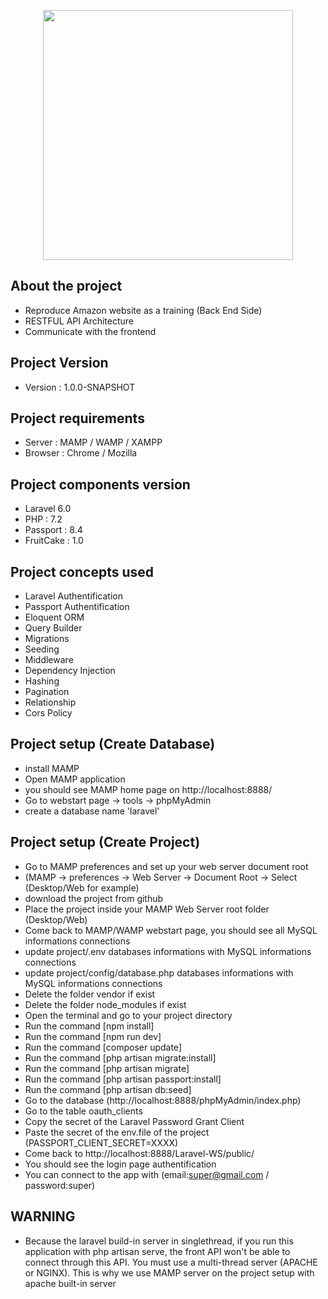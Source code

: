 <p align="center"><img src="https://res.cloudinary.com/dtfbvvkyp/image/upload/v1566331377/laravel-logolockup-cmyk-red.svg" width="400"></p>

## About the project

- Reproduce Amazon website as a training (Back End Side)
- RESTFUL API Architecture
- Communicate with the frontend


## Project Version

- Version : 1.0.0-SNAPSHOT


## Project requirements

- Server : MAMP / WAMP / XAMPP
- Browser : Chrome / Mozilla

## Project components version

- Laravel 6.0
- PHP : 7.2
- Passport : 8.4
- FruitCake : 1.0

## Project concepts used
- Laravel Authentification 
- Passport Authentification
- Eloquent ORM
- Query Builder
- Migrations
- Seeding
- Middleware
- Dependency Injection
- Hashing
- Pagination
- Relationship
- Cors Policy

## Project setup (Create Database)

- install MAMP
- Open MAMP application
- you should see MAMP home page on http://localhost:8888/
- Go to webstart page -> tools -> phpMyAdmin
- create a database name 'laravel'



## Project setup (Create Project)

- Go to MAMP preferences and set up your web server document root
- (MAMP -> preferences -> Web Server -> Document Root -> Select (Desktop/Web for example)
- download the project from github
- Place the project inside your MAMP Web Server  root folder (Desktop/Web)
- Come back to MAMP/WAMP webstart page, you should see all MySQL informations connections 
- update project/.env databases informations with MySQL informations connections
- update project/config/database.php databases informations with MySQL informations connections
- Delete the folder vendor if exist
- Delete the folder node_modules if exist
- Open the terminal and go to your project directory
- Run the command [npm install]
- Run the command [npm run dev]
- Run the command [composer update]
- Run the command [php artisan migrate:install]
- Run the command [php artisan migrate]
- Run the command [php artisan passport:install]
- Run the command [php artisan db:seed]
- Go to the database (http://localhost:8888/phpMyAdmin/index.php)
- Go to the table oauth_clients
- Copy the secret of the Laravel Password Grant Client
- Paste the secret of the env.file of the project (PASSPORT_CLIENT_SECRET=XXXX)
- Come back to http://localhost:8888/Laravel-WS/public/
- You should see the login page authentification
- You can connect to the app with (email:super@gmail.com / password:super)

## WARNING

- Because the laravel build-in server in singlethread, if you run this application with php artisan serve, the front API won't be able to connect through this API. You must use a multi-thread server (APACHE or NGINX). This is why we use MAMP server on the project setup with apache built-in server


